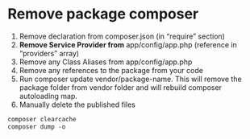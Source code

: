 # Remove package composer
1. Remove declaration from composer.json (in “require” section)
2. **Remove Service Provider from** app/config/app.php (reference in “providers” array)
3. Remove any Class Aliases from app/config/app.php
4. Remove any references to the package from your code
5. Run composer update vendor/package-name. This will remove the package folder from vendor folder and will rebuild composer autoloading map.
6. Manually delete the published files

``` sh
composer clearcache
composer dump -o
```
